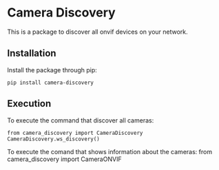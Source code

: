 # Camera Discovery
This is a package to discover all onvif devices on your network.
## Installation
Install the package through pip:
````
pip install camera-discovery
````
## Execution
To execute the command that discover all cameras:
````
from camera_discovery import CameraDiscovery
CameraDiscovery.ws_discovery()
````
To execute the comand that shows information about the cameras:
from camera_discovery import CameraONVIF